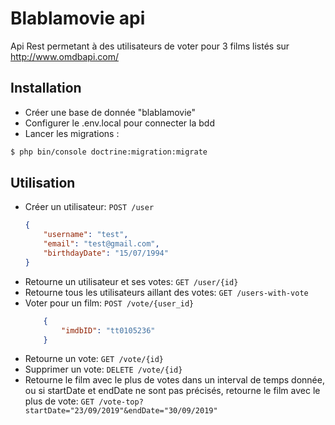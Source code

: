 # Blablamovie api
Api Rest permetant à des utilisateurs de voter pour 3 films listés sur http://www.omdbapi.com/ 

## Installation
- Créer une base de donnée "blablamovie"
- Configurer le .env.local pour connecter la bdd
- Lancer les migrations : 
```bash
$ php bin/console doctrine:migration:migrate
```

## Utilisation
- Créer un utilisateur:
    `POST /user`
    ```json
    {
        "username": "test",
        "email": "test@gmail.com",
        "birthdayDate": "15/07/1994"
    }
    ```
- Retourne un utilisateur et ses votes:
    `GET /user/{id}`
- Retourne tous les utilisateurs aillant des votes:
    `GET /users-with-vote`
- Voter pour un film:
    `POST /vote/{user_id}`
    ```json
        {
            "imdbID": "tt0105236"
        }
    ```
- Retourne un vote:
    `GET /vote/{id}`
- Supprimer un vote:
    `DELETE /vote/{id}`
- Retourne le film avec le plus de votes dans un interval de temps donnée, ou si startDate et endDate ne sont pas précisés, retourne le film avec le plus de vote:
    `GET /vote-top?startDate="23/09/2019"&endDate="30/09/2019"`